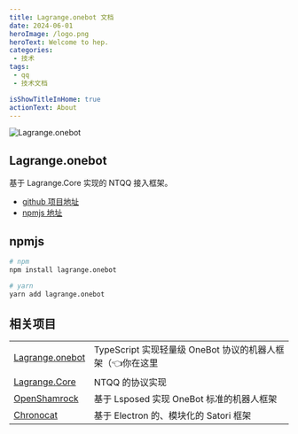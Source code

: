 ```yaml
---
title: Lagrange.onebot 文档
date: 2024-06-01
heroImage: /logo.png
heroText: Welcome to hep.
categories:
 - 技术
tags:
 - qq
 - 技术文档

isShowTitleInHome: true
actionText: About
---
```



![Lagrange.onebot](https://socialify.git.ci/LSTM-Kirigaya/Lagrange.onebot/image?description=1&font=Jost&forks=1&issues=1&language=1&logo=https%3A%2F%2Fpicx.zhimg.com%2F80%2Fv2-bdae55043d61d7bcfeeabead6e953959_1440w.jpeg%3Fsource%3Dd16d100b&name=1&pattern=Circuit%20Board&pulls=1&stargazers=1&theme=Light)

## Lagrange.onebot

基于 Lagrange.Core 实现的 NTQQ 接入框架。

- [github 项目地址](https://github.com/LSTM-Kirigaya/Lagrange.onebot)
- [npmjs 地址](https://www.npmjs.com/package/lagrange.onebot)

## npmjs

```bash
# npm
npm install lagrange.onebot

# yarn
yarn add lagrange.onebot
```

## 相关项目

<table>
<tr>
  <td><a href="https://github.com/LSTM-Kirigaya/Lagrange.onebot">Lagrange.onebot</a></td>
  <td> TypeScript 实现轻量级 OneBot 协议的机器人框架（👈你在这里</td>
</tr>
<tr>
  <td><a href="https://github.com/LagrangeDev/Lagrange.Core">Lagrange.Core</a></td>
  <td>NTQQ 的协议实现</td>
</tr>
<tr>
  <td><a href="https://github.com/whitechi73/OpenShamrock">OpenShamrock</a></td>
  <td>基于 Lsposed 实现 OneBot 标准的机器人框架</td>
</tr>
<tr>
  <td><a href="https://github.com/chrononeko/chronocat">Chronocat</a></td>
  <td>基于 Electron 的、模块化的 Satori 框架</td>
</tr>
</table>